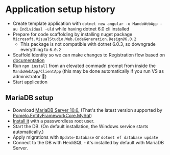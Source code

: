 # Application setup history

* Create template application with `dotnet new angular -o MandoWebApp -au Individual -uld` while having dotnet 6.0 cli installed
* Prepare for code scaffolding by installing nuget package `Microsoft.VisualStudio.Web.CodeGeneration.Design@6.0.2`
    * This package is not compatible with dotnet 6.0.3, so downgrade everything to `6.0.2`
* Scaffold Identity so we can make changes to Registration flow based on [documentation](https://docs.microsoft.com/en-us/aspnet/core/security/authentication/scaffold-identity?view=aspnetcore-6.0&tabs=visual-studio#scaffold-identity-into-an-mvc-project-with-authorization)
* Run `npm install` from an elevated commadn prompt from inside the `MandoWebApp/ClientApp` (this may be done automatically if you run VS as administrator 🤔)
* Start application

## MariaDB setup

* Download [MariaDB Server 10.6.](https://mariadb.org/download/?t=mariadb&p=mariadb&r=10.6.7) (That's the latest version supported by [Pomelo.EntityFrameworkCore.MySql](https://github.com/PomeloFoundation/Pomelo.EntityFrameworkCore.MySql#supported-database-servers-and-versions))
* [Install it](https://mariadb.com/kb/en/installing-mariadb-msi-packages-on-windows/) with a passwordless root user.
* Start the DB. (On default installation, the Windows service starts automatically.)
* Apply migrations with `Update-Database` or `dotnet ef database update`
* Connect to the DB with HeidiSQL - it's installed by default with MariaDB Server.
